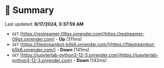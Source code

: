 # 📖 Summary
Last updated: **8/17/2024, 3:37:59 AM**

- `GET` [https://restreamer-09gx.onrender.com](https://restreamer-09gx.onrender.com) - **Up** (311ms)
- `GET` [https://filestreambot-b5k6.onrender.com/](https://filestreambot-b5k6.onrender.com/) - **Down** (141ms)
- `GET` [https://jupyterlab-python3-12-3.onrender.com](https://jupyterlab-python3-12-3.onrender.com) - **Down** (142ms)
